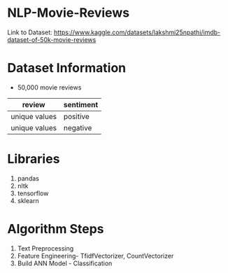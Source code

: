 # NLP-Movie-Reviews
Link to Dataset: https://www.kaggle.com/datasets/lakshmi25npathi/imdb-dataset-of-50k-movie-reviews

# Dataset Information
* 50,000 movie reviews

review        | sentiment
------------- | -------------
unique values | positive
unique values | negative

# Libraries
1. pandas
2. nltk
3. tensorflow
4. sklearn

# Algorithm Steps
1. Text Preprocessing 
2. Feature Engineering- TfidfVectorizer, CountVectorizer
3. Build ANN Model - Classification
